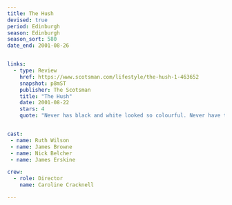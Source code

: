 ```yaml
---
title: The Hush
devised: true
period: Edinburgh
season: Edinburgh
season_sort: 580
date_end: 2001-08-26


links:
  - type: Review
    href: https://www.scotsman.com/lifestyle/the-hush-1-463652
    snapshot: p8mST
    publisher: The Scotsman
    title: "The Hush"
    date: 2001-08-22
    stars: 4
    quote: "Never has black and white looked so colourful. Never have the silent movies seemed so sexy. In a sparkling show of sophisticated silliness, a wordless tribute to those great films of yesteryear has resulted in something that positively screams originality and invention."


cast:
 - name: Ruth Wilson
 - name: James Browne
 - name: Nick Belcher
 - name: James Erskine

crew:
  - role: Director
    name: Caroline Cracknell

---
```

